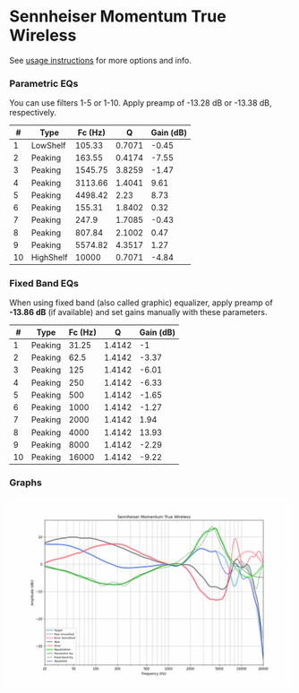 # Sennheiser Momentum True Wireless
See [usage instructions](https://github.com/jaakkopasanen/AutoEq#usage) for more options and info.

### Parametric EQs
You can use filters 1-5 or 1-10. Apply preamp of -13.28 dB or -13.38 dB, respectively.

|   # | Type      |   Fc (Hz) |      Q |   Gain (dB) |
|-----|-----------|-----------|--------|-------------|
|   1 | LowShelf  |    105.33 | 0.7071 |       -0.45 |
|   2 | Peaking   |    163.55 | 0.4174 |       -7.55 |
|   3 | Peaking   |   1545.75 | 3.8259 |       -1.47 |
|   4 | Peaking   |   3113.66 | 1.4041 |        9.61 |
|   5 | Peaking   |   4498.42 | 2.23   |        8.73 |
|   6 | Peaking   |    155.31 | 1.8402 |        0.32 |
|   7 | Peaking   |    247.9  | 1.7085 |       -0.43 |
|   8 | Peaking   |    807.84 | 2.1002 |        0.47 |
|   9 | Peaking   |   5574.82 | 4.3517 |        1.27 |
|  10 | HighShelf |  10000    | 0.7071 |       -4.84 |

### Fixed Band EQs
When using fixed band (also called graphic) equalizer, apply preamp of **-13.86 dB** (if available) and set gains manually with these parameters.

|   # | Type    |   Fc (Hz) |      Q |   Gain (dB) |
|-----|---------|-----------|--------|-------------|
|   1 | Peaking |     31.25 | 1.4142 |       -1    |
|   2 | Peaking |     62.5  | 1.4142 |       -3.37 |
|   3 | Peaking |    125    | 1.4142 |       -6.01 |
|   4 | Peaking |    250    | 1.4142 |       -6.33 |
|   5 | Peaking |    500    | 1.4142 |       -1.65 |
|   6 | Peaking |   1000    | 1.4142 |       -1.27 |
|   7 | Peaking |   2000    | 1.4142 |        1.94 |
|   8 | Peaking |   4000    | 1.4142 |       13.93 |
|   9 | Peaking |   8000    | 1.4142 |       -2.29 |
|  10 | Peaking |  16000    | 1.4142 |       -9.22 |

### Graphs
![](./Sennheiser%20Momentum%20True%20Wireless.png)
